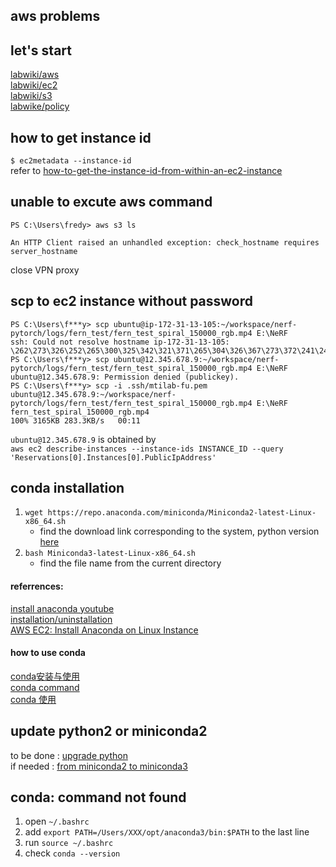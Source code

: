 aws problems  
---  
## let's start  
[labwiki/aws](https://github.com/mti-lab/wiki/wiki/aws)  
[labwiki/ec2](https://github.com/mti-lab/wiki/wiki/ec2)  
[labwiki/s3](https://github.com/mti-lab/wiki/wiki/s3)  
[labwike/policy](https://github.com/mti-lab/wiki/wiki/policy)

## how to get instance id

`$ ec2metadata --instance-id`  
refer to [how-to-get-the-instance-id-from-within-an-ec2-instance](https://stackoverflow.com/questions/625644/how-to-get-the-instance-id-from-within-an-ec2-instance)  

## unable to excute aws command
 
```
PS C:\Users\fredy> aws s3 ls

An HTTP Client raised an unhandled exception: check_hostname requires server_hostname
```  
close VPN proxy  

## scp to ec2 instance without password 

```  
PS C:\Users\f***y> scp ubuntu@ip-172-31-13-105:~/workspace/nerf-pytorch/logs/fern_test/fern_test_spiral_150000_rgb.mp4 E:\NeRF
ssh: Could not resolve hostname ip-172-31-13-105: \262\273\326\252\265\300\325\342\321\371\265\304\326\367\273\372\241\243
PS C:\Users\f***y> scp ubuntu@12.345.678.9:~/workspace/nerf-pytorch/logs/fern_test/fern_test_spiral_150000_rgb.mp4 E:\NeRF    
ubuntu@12.345.678.9: Permission denied (publickey).
PS C:\Users\f***y> scp -i .ssh/mtilab-fu.pem ubuntu@12.345.678.9:~/workspace/nerf-pytorch/logs/fern_test/fern_test_spiral_150000_rgb.mp4 E:\NeRF 
fern_test_spiral_150000_rgb.mp4                                                                                                                  100% 3165KB 283.3KB/s   00:11   
```  
`ubuntu@12.345.678.9` is obtained by  
`aws ec2 describe-instances --instance-ids INSTANCE_ID --query 'Reservations[0].Instances[0].PublicIpAddress'`  

## conda installation  

1. `wget https://repo.anaconda.com/miniconda/Miniconda2-latest-Linux-x86_64.sh` 
    + find the download link corresponding to the system, python version [here](https://docs.conda.io/en/latest/miniconda.html)
2. `bash Miniconda3-latest-Linux-x86_64.sh` 
    + find the file name from the current directory 
 
#### referrences:  
[install anaconda youtube](https://www.youtube.com/watch?v=0EuDhKXq_aM)  
[installation/uninstallation](https://conda.io/projects/conda/en/latest/user-guide/install/linux.html)  
[AWS EC2: Install Anaconda on Linux Instance](https://medium.com/@GalarnykMichael/aws-ec2-part-3-installing-anaconda-on-ec2-linux-ubuntu-dbef0835818a)  

#### how to use conda  
[conda安装与使用](https://zhuanlan.zhihu.com/p/89356758)  
[conda command](https://blog.csdn.net/menc15/article/details/71477949/)  
[conda 使用](https://www.cnblogs.com/zhangxingcomeon/p/13801554.html)   

## update python2 or miniconda2  
to be done : [upgrade python](https://rajputankit22.medium.com/upgrade-python-2-7-to-3-6-and-3-7-in-ubuntu-97d2727bf911)  
if needed : [from miniconda2 to miniconda3](https://stackoverflow.com/questions/58673299/how-to-migrate-safely-from-miniconda2-to-miniconda3)  

## conda: command not found  
1. open `~/.bashrc`  
2. add ```export PATH=/Users/XXX/opt/anaconda3/bin:$PATH``` to the last line  
3. run `source ~/.bashrc`  
4. check `conda --version` 








